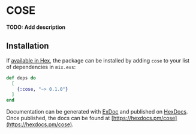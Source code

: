 # COSE

**TODO: Add description**

## Installation

If [available in Hex](https://hex.pm/docs/publish), the package can be installed
by adding `cose` to your list of dependencies in `mix.exs`:

```elixir
def deps do
  [
    {:cose, "~> 0.1.0"}
  ]
end
```

Documentation can be generated with [ExDoc](https://github.com/elixir-lang/ex_doc)
and published on [HexDocs](https://hexdocs.pm). Once published, the docs can
be found at [https://hexdocs.pm/cose](https://hexdocs.pm/cose).

